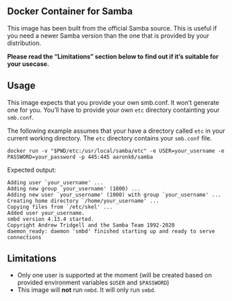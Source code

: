 ## Docker Container for Samba

This image has been built from the official Samba source. This is useful if you need a newer Samba version than the one that is provided by your distribution.

**Please read the “Limitations” section below to find out if it’s suitable for your usecase.**

## Usage

This image expects that you provide your own smb.conf. It won’t generate one for you. You’ll have to provide your own `etc` directory containting your `smb.conf`.

The following example assumes that your have a directory called `etc` in your current working directory. The `etc` directory contains your `smb.conf` file.

```
docker run -v "$PWD/etc:/usr/local/samba/etc" -e USER=your_username -e PASSWORD=your_password -p 445:445 aaronk6/samba
```

Expected output:

```
Adding user `your_username' ...
Adding new group `your_username' (1000) ...
Adding new user `your_username' (1000) with group `your_username' ...
Creating home directory `/home/your_username' ...
Copying files from `/etc/skel' ...
Added user your_username.
smbd version 4.13.4 started.
Copyright Andrew Tridgell and the Samba Team 1992-2020
daemon_ready: daemon 'smbd' finished starting up and ready to serve connections
```

## Limitations

* Only one user is supported at the moment (will be created based on provided environment variables `$USER` and `$PASSWORD`)
* This image will **not** run `nmbd`. It will only run `smbd`.
